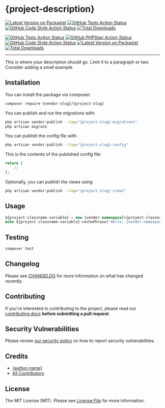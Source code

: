 # {project-description}

[![Latest Version on Packagist](https://img.shields.io/packagist/v/{vendor-slug}/{project-slug}.svg?style=flat-square)](https://packagist.org/packages/{vendor-slug}/{project-slug})
[![GitHub Tests Action Status](https://img.shields.io/github/actions/workflow/status/{vendor-slug}/{project-slug}/run-tests.yml?branch=main&label=tests&style=flat-square)](https://github.com/{vendor-slug}/{project-slug}/actions?query=workflow%3Arun-tests+branch%3Amain)
[![GitHub Code Style Action Status](https://img.shields.io/github/actions/workflow/status/{vendor-slug}/{project-slug}/fix-php-code-style-issues.yml?branch=main&label=code%20style&style=flat-square)](https://github.com/{vendor-slug}/{project-slug}/actions?query=workflow%3A"Fix+PHP+code+style+issues"+branch%3Amain)
[![Total Downloads](https://img.shields.io/packagist/dt/{vendor-slug}/{project-slug}.svg?style=flat-square)](https://packagist.org/packages/{vendor-slug}/{project-slug})

[![GitHub Tests Action Status](https://github.com/{vendor-slug}/{project-slug}/actions/workflows/run-tests.yml/badge.svg)](https://github.com/{vendor-slug}/{project-slug}/actions/workflows/run-tests.yml)
[![GitHub PHPStan Action Status](https://github.com/{vendor-slug}/{project-slug}/actions/workflows/phpstan.yml/badge.svg)](https://github.com/{vendor-slug}/{project-slug}/actions/workflows/phpstan.yml)
[![GitHub Code Style Action Status](https://github.com/{vendor-slug}/{project-slug}/actions/workflows/fix-php-code-style-issues.yml/badge.svg)](https://github.com/{vendor-slug}/{project-slug}/actions/workflows/fix-php-code-style-issues.yml)
[![Latest Version on Packagist](https://img.shields.io/packagist/v/{vendor-slug}/{project-slug}.svg?style=flat-square)](https://packagist.org/packages/{vendor-slug}/{project-slug})
[![Total Downloads](https://img.shields.io/packagist/dt/{vendor-slug}/{project-slug}.svg?style=flat-square)](https://packagist.org/packages/{vendor-slug}/{project-slug})

---

This is where your description should go. Limit it to a paragraph or two. Consider adding a small example.

## Installation

You can install the package via composer:

```bash
composer require {vendor-slug}/{project-slug}
```

You can publish and run the migrations with:

```bash
php artisan vendor:publish --tag="{project-slug}-migrations"
php artisan migrate
```

You can publish the config file with:

```bash
php artisan vendor:publish --tag="{project-slug}-config"
```

This is the contents of the published config file:

```php
return [
    //
];
```

Optionally, you can publish the views using

```bash
php artisan vendor:publish --tag="{project-slug}-views"
```

## Usage

```php
${project-classname-variable} = new {vendor-namespace}\{project-classname}();
echo ${project-classname-variable}->echoPhrase('Hello, {vendor-namespace}!');
```

## Testing

```bash
composer test
```

## Changelog

Please see [CHANGELOG](CHANGELOG.md) for more information on what has changed recently.

## Contributing

If you're interested in contributing to the project, please read our [contributing docs](https://github.com/{vendor-slug}/{project-slug}/blob/main/.github/CONTRIBUTING.md) **before submitting a pull request**.

## Security Vulnerabilities

Please review [our security policy](../../security/policy) on how to report security vulnerabilities.

## Credits

-   [{author-name}](https://github.com/{author-username})
-   [All Contributors](../../contributors)

## License

The MIT License (MIT). Please see [License File](LICENSE) for more information.
